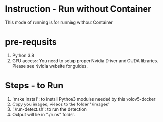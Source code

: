 # Instruction - Run without Container
This mode of running is for running without Container
# pre-requsits
1. Python 3.8
2. GPU access: You need to setup proper Nvidia Driver and CUDA libraries. Please see Nvidia website for guides.
# Steps - to Run
1. 'make install': to install Python3 modules needed by this yolov5-docker
2. Copy you images, videos to the folder './images'
3. './run-detect.sh': to run the detection
4. Output will be in "./runs" folder.

